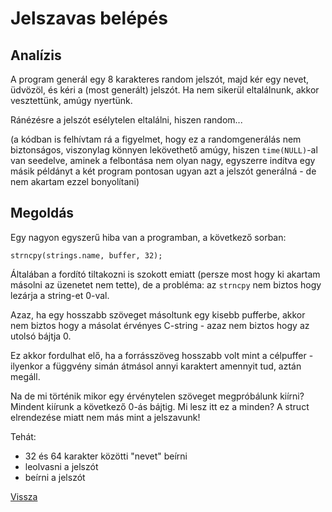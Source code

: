# Jelszavas belépés

## Analízis

A program generál egy 8 karakteres random jelszót, majd kér egy nevet, üdvözöl, és kéri a (most generált) jelszót. Ha nem sikerül eltalálnunk, akkor vesztettünk, amúgy nyertünk.

Ránézésre a jelszót esélytelen eltalálni, hiszen random...

(a kódban is felhívtam rá a figyelmet, hogy ez a randomgenerálás nem biztonságos, viszonylag könnyen lekövethető amúgy, hiszen `time(NULL)`-al van seedelve, aminek a felbontása nem olyan nagy, egyszerre indítva egy másik példányt a két program pontosan ugyan azt a jelszót generálná - de nem akartam ezzel bonyolítani)

## Megoldás

Egy nagyon egyszerű hiba van a programban, a következő sorban:

`strncpy(strings.name, buffer, 32);`

Általában a fordító tiltakozni is szokott emiatt (persze most hogy ki akartam másolni az üzenetet nem tette), de a probléma: az `strncpy` nem biztos hogy lezárja a string-et 0-val.

Azaz, ha egy hosszabb szöveget másoltunk egy kisebb pufferbe, akkor nem biztos hogy a másolat érvényes C-string - azaz nem biztos hogy az utolsó bájtja 0.

Ez akkor fordulhat elő, ha a forrásszöveg hosszabb volt mint a célpuffer - ilyenkor a függvény simán átmásol annyi karaktert amennyit tud, aztán megáll.

Na de mi történik mikor egy érvénytelen szöveget megpróbálunk kiírni? Mindent kiírunk a következő 0-ás bájtig. Mi lesz itt ez a minden? A struct elrendezése miatt nem más mint a jelszavunk!

Tehát:
- 32 és 64 karakter közötti "nevet" beírni
- leolvasni a jelszót
- beírni a jelszót

[Vissza](cpuzzles.md)